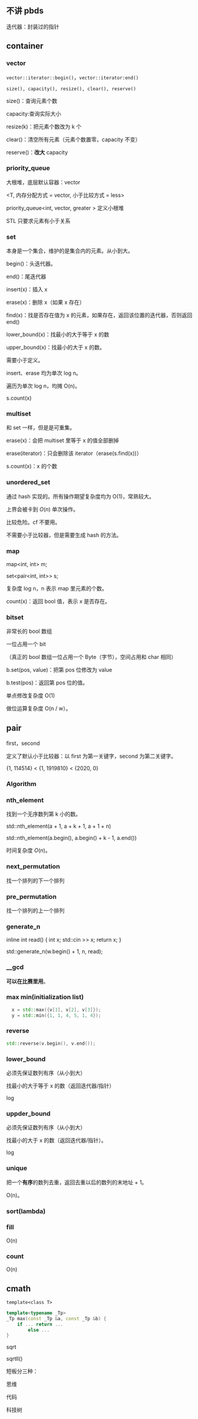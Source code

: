 ## 不讲 pbds

迭代器：封装过的指针

## container

### vector

`vector::iterator::begin()`，`vector::iterator:end()`

`size(), capacity(), resize(), clear(), reserve()` 

size()：查询元素个数

capacity:查询实际大小

resize(k)：把元素个数改为 k 个

clear()：清空所有元素（元素个数置零，capacity 不变）

reserve()：**改大** capacity

### priority_queue

大根堆，底层默认容器：vector

<T, 内存分配方式 = vector<T>, 小于比较方式 = less<T>>

priority_queue<int, vector<int>, greater<int> >  定义小根堆

STL 只要求元素有小于关系

### set

本身是一个集合，维护的是集合内的元素。从小到大。

begin()：头迭代器。

end()：尾迭代器

insert(x)：插入 x

erase(x)：删除 x（如果 x 存在）

find(x)：找是否存在值为 x 的元素，如果存在，返回该位置的迭代器，否则返回 end()

lower_bound(x)：找最小的大于等于 x 的数

upper_bound(x)：找最小的大于 x 的数。

需要小于定义。

insert、erase 均为单次 log n。

遍历为单次 log n，均摊 O(n)。

s.count(x)

### multiset

和 set 一样，但是是可重集。

erase(x)：会把 multiset 里等于 x 的值全部删掉

erase(iterator)：只会删除该 iterator（erase(s.find(x))）

s.count(x)：x 的个数

### unordered_set

通过 hash 实现的。所有操作期望复杂度均为 O(1)，常熟较大。

上界会被卡到 $O(n)$ 单次操作。

比较危险。cf 不要用。

不需要小于比较器，但是需要生成 hash 的方法。

### map

map<int, int> m;

set<pair<int, int>> s;

复杂度 log n，n 表示 map 里元素的个数。

count(x)：返回 bool 值，表示 x 是否存在。

### bitset

非常长的 bool 数组

一位占用一个 bit

（真正的 bool 数组一位占用一个 Byte（字节），空间占用和 char 相同）

b.set(pos, value)：把第 pos 位修改为 value

b.test(pos)：返回第 pos 位的值。

单点修改复杂度  O(1)

做位运算复杂度 O(n / w）。

## pair

<utility>

first，second

定义了默认小于比较器：以 first 为第一关键字，second 为第二关键字。

{1, 114514} < {1, 1919810} < {2020, 0}

### Algorithm

### nth_element

找到一个无序数列第 k 小的数。

std::nth_element(a + 1, a + k + 1, a + 1 + n)

std::nth_element(a.begin(), a.begin() + k - 1, a.end())

时间复杂度 $O(n)$。

### next_permutation

找一个排列的下一个排列

### pre_permutation

找一个排列的上一个排列

### generate_n

inline int read() { int x; std::cin >> x; return x; }

std::generate_n(w.begin() + 1, n, read);

### __gcd

**可以在比赛里用**。

### max min(initialization list)

```cpp
  x = std::max({v[1], v[2], v[3]});
  y = std::min({1, 1, 4, 5, 1, 4});
```

### reverse

```cpp
std::reverse(v.begin(), v.end());
```

### lower_bound

必须先保证数列有序（从小到大）

找最小的大于等于 x 的数（返回迭代器/指针）

log

### uppder_bound

必须先保证数列有序（从小到大）

找最小的大于 x 的数（返回迭代器/指针）。

log

### unique

把一个**有序**的数列去重，返回去重以后的数列的末地址 + 1。

O(n)。

### sort(lambda)

### fill

O(n)

### count

O(n)

## cmath

```template<class T>```

```cpp
template<typename _Tp>
_Tp max(const _Tp &a, const _Tp &b) {
    if ... return ...
        else ...
}
```

sqrt

sqrtll()


短板分三种：

思维

代码

科技树